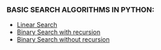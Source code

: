 ### BASIC SEARCH ALGORITHMS IN PYTHON:
- [Linear Search](https://github.com/CSI-SCT-SB/PY_XTREME/tree/main/BeginnerBasics/SEARCH_ALGORITHMS/Linear%20Search)
- [Binary Search with recursion](https://github.com/CSI-SCT-SB/PY_XTREME/blob/main/BeginnerBasics/SEARCH_ALGORITHMS/BinarySearch/binary_search_recursive.ipynb)
- [Binary Search without recursion](https://github.com/CSI-SCT-SB/PY_XTREME/blob/main/BeginnerBasics/SEARCH_ALGORITHMS/BinarySearch/binary_search_non_recursive.ipynb)
